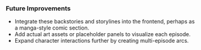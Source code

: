 ### Future Improvements
- Integrate these backstories and storylines into the frontend, perhaps as a manga-style comic section.
- Add actual art assets or placeholder panels to visualize each episode.
- Expand character interactions further by creating multi-episode arcs.
